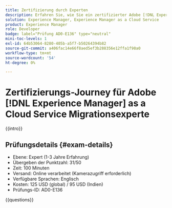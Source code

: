 ```yaml
---
title: Zertifizierung durch Experten
description: Erfahren Sie, wie Sie ein zertifizierter Adobe [!DNL Experience Manager] Experte werden.
solution: Experience Manager, Experience Manager as a Cloud Service
product: Experience Manager
role: Developer
badge: label="Prüfung AD0-E136" type="neutral"
mini-toc-levels: 1
exl-id: 64b53064-8280-405b-a5f7-b50264394b82
source-git-commit: a406fac14e66f8aed5ef3b288356e12ffa1f98a0
workflow-type: tm+mt
source-wordcount: '54'
ht-degree: 0%

---
```


# Zertifizierungs-Journey für Adobe [!DNL Experience Manager] as a Cloud Service Migrationsexperte

{{intro}}

## Prüfungsdetails {#exam-details}

* Ebene: Expert (1-3 Jahre Erfahrung)
* Übergeben der Punktzahl: 31/50
* Zeit: 100 Minuten
* Versand: Online verarbeitet (Kamerazugriff erforderlich)
* Verfügbare Sprachen: Englisch
* Kosten: 125 USD (global) / 95 USD (Indien)
* Prüfungs-ID: AD0-E136

{{questions}}
